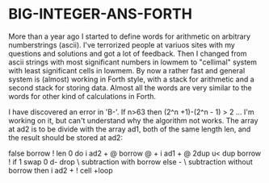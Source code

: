# BIG-INTEGER-ANS-FORTH
More than a year ago I started to define words for arithmetic on arbitrary numberstrings (ascii). I've terrorized people at 
variuos sites with my questions and solutions and got a lot of feedback. Then I changed from ascii strings with most significant numbers in lowmem to "cellimal" system with least significant cells in lowmem. By now a rather fast and general system is (almost) working in Forth style, with a stack for arithmetic and a second stack for storing data. Almost all the words are very similar to the words for other kind of calculations in Forth.

I have discovered an error in 'B-'. If n>63 then (2^n +1)-(2^n - 1) > 2 ... I'm working on it, but can't understand why the algorithm not works. The array at ad2 is to be divide with the array ad1, both of the same length len, and the result should be stored at ad2:

false borrow ! len 0
do i ad2 + @ borrow @ +
   i ad1 + @ 2dup u< dup borrow !
   if 1 swap 0 d- drop          \ subtraction with borrow
   else -                       \ subtraction without borrow
   then i ad2 + ! cell
+loop
